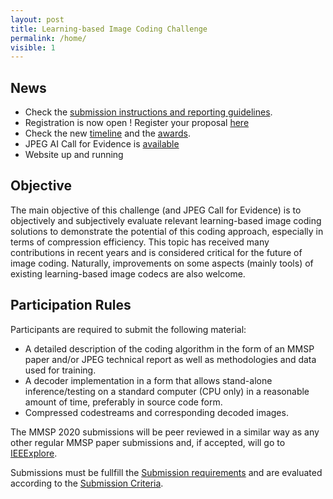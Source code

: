 ```yaml
---
layout: post
title: Learning-based Image Coding Challenge
permalink: /home/
visible: 1
---
```


## News
* Check the [submission instructions and reporting guidelines](/sub_instructs/).
* Registration is now open ! Register your proposal [here](https://forms.gle/uLwJZFZYQgx8NaYh9)
* Check the new [timeline](/0-time/) and the [awards](/1-awards/).
* JPEG AI Call for Evidence is [available](https://jpeg.org/items/20200224_cfe_peg_ai.html)
* Website up and running

## Objective

The main objective of this challenge (and JPEG Call for Evidence) is to objectively and subjectively evaluate relevant learning-based image coding solutions to demonstrate the potential of this coding approach, especially in terms of compression efficiency. This topic has received many contributions in recent years and is considered critical for the future of image coding. Naturally, improvements on some aspects (mainly tools) of existing learning-based image codecs are also welcome.

## Participation Rules

Participants are required to submit the following material:

* A detailed description of the coding algorithm in the form of an MMSP paper and/or JPEG technical report as well as methodologies and data used for training.
* A decoder implementation in a form that allows stand-alone inference/testing on a standard computer (CPU only) in a reasonable amount of time, preferably in source code form.
* Compressed codestreams and corresponding decoded images.

The MMSP 2020 submissions will be peer reviewed in a similar way as any other regular MMSP paper submissions and, if accepted, will go to [IEEExplore](https://ieeexplore.ieee.org/Xplore/home.jsp). 

Submissions must be fullfill the [Submission requirements](/0-sub_req/) and are evaluated according to the [Submission Criteria](/8-criteria/).


